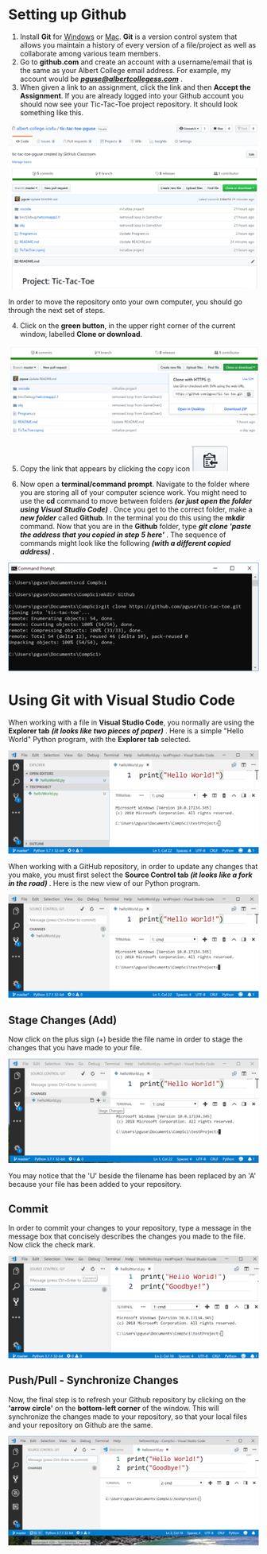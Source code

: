 # Setting up Github

1. Install **Git** for [Windows](https://git-scm.com/download/win) or [Mac](https://git-scm.com/download/mac).  **Git** is a version control system that allows you maintain a history of every version of a file/project as well as collaborate among various team members.
2. Go to **github.com** and create an account with a username/email that is the same as your Albert College email address.  For example, my account would be ***pguse@albertcollegess.com*** .
3. When given a link to an assignment, click the link and then **Accept the Assignment**.  If you are already logged into your Github account you should now see your Tic-Tac-Toe project repository.  It should look something like this.

![](images/ProjectTicTacToe.PNG)

In order to move the repository onto your own computer, you should go through the next set of steps.

4. Click on the **green button**, in the upper right corner of the current window, labelled **Clone or download**.

![](images/CloneOrDownload.PNG)

5. Copy the link that appears by clicking the copy icon ![](images/CopyButton.PNG)

6. Now open a **terminal/command prompt**.  Navigate to the folder where you are storing all of your computer science work.  You might need to use the **cd** command to move between folders ***(or just open the folder using Visual Studio Code)*** .  Once you get to the correct folder, make a ***new folder*** called **Github**.  In the terminal you do this using the **mkdir** command. Now that you are in the **Github** folder, type ***git clone 'paste the address that you copied in step 5 here'*** .  The sequence of commands might look like the following ***(with a different copied address)*** . 

![](images/CommandPrompt.PNG)

# Using Git with Visual Studio Code

When working with a file in **Visual Studio Code**, you normally are using the **Explorer tab** ***(it looks like two pieces of paper)*** .  Here is a simple "Hello World" Python program, with the **Explorer tab** selected.

![](images/VSCodeExplorerTab.PNG)

When working with a GitHub repository, in order to update any changes that you make, you must first select the **Source Control tab** ***(it looks like a fork in the road)*** .  Here is the new view of our Python program.

![](images/VSCodeSourceControlTab.PNG)

## Stage Changes (Add)

Now click on the plus sign (+) beside the file name in order to stage the changes that you have made to your file.

![](images/VSCodeStageChanges.png)

You may notice that the 'U' beside the filename has been replaced by an 'A' because your file has been added to your repository.

## Commit

In order to commit your changes to your repository, type a message in the message box that concisely describes the changes you made to the file.  Now click the check mark.

![](images/VSCodeCommit.png)

## Push/Pull - Synchronize Changes

Now, the final step is to refresh your Github repository by clicking on the **'arrow circle'** on the **bottom-left corner** of the window.  This will synchronize the changes made to your repository, so that your local files and your repository on Github are the same.

![](images/VSCodeSynchronize.png)